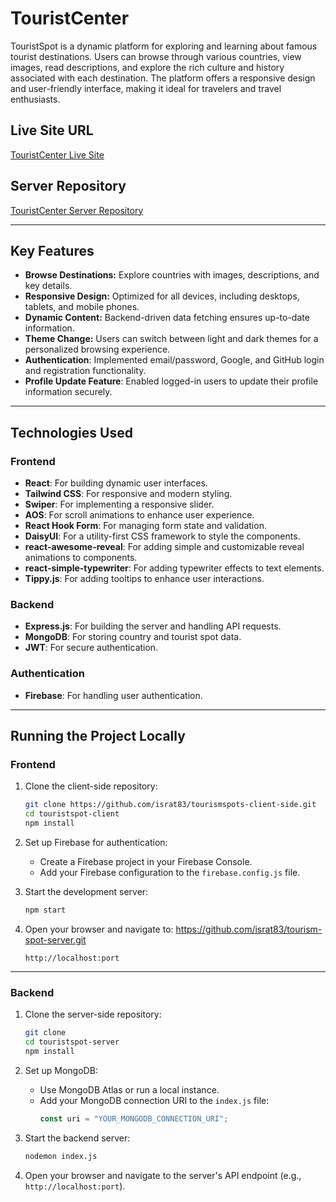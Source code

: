 
# TouristCenter

TouristSpot is a dynamic platform for exploring and learning about famous tourist destinations. Users can browse through various countries, view images, read descriptions, and explore the rich culture and history associated with each destination. The platform offers a responsive design and user-friendly interface, making it ideal for travelers and travel enthusiasts.

## Live Site URL

[TouristCenter Live Site](https://tourismspot-website.netlify.app)

## Server Repository

[TouristCenter Server Repository](https://github.com/israt83/tourism-spot-server)



---



## Key Features

- **Browse Destinations:** Explore countries with images, descriptions, and key details.
- **Responsive Design:** Optimized for all devices, including desktops, tablets, and mobile phones.
- **Dynamic Content:** Backend-driven data fetching ensures up-to-date information.
- **Theme Change:** Users can switch between light and dark themes for a personalized browsing experience.
- **Authentication**: Implemented email/password, Google, and GitHub login and registration functionality.
- **Profile Update Feature**: Enabled logged-in users to update their profile information securely.



---

## Technologies Used

### **Frontend**
- **React**: For building dynamic user interfaces.
- **Tailwind CSS**: For responsive and modern styling.
- **Swiper**: For implementing a responsive slider.
- **AOS**: For scroll animations to enhance user experience.
- **React Hook Form**: For managing form state and validation.
- **DaisyUI**: For a utility-first CSS framework to style the components.
- **react-awesome-reveal**: For adding simple and customizable reveal animations to components.
- **react-simple-typewriter**: For adding typewriter effects to text elements.
- **Tippy.js**: For adding tooltips to enhance user interactions.

### **Backend**
- **Express.js**: For building the server and handling API requests.
- **MongoDB**: For storing country and tourist spot data.
- **JWT**: For secure authentication.

### **Authentication**
- **Firebase**: For handling user authentication.

---

## Running the Project Locally

### **Frontend**

1. Clone the client-side repository:
    ```bash
    git clone https://github.com/israt83/tourismspots-client-side.git
    cd touristspot-client
    npm install
    ```

2. Set up Firebase for authentication:
   - Create a Firebase project in your Firebase Console.
   - Add your Firebase configuration to the `firebase.config.js` file.

3. Start the development server:
    ```bash
    npm start
    ```
4. Open your browser and navigate to: https://github.com/israt83/tourism-spot-server.git
    ```
    http://localhost:port
    ```

---

### **Backend**

1. Clone the server-side repository:
    ```bash
    git clone 
    cd touristspot-server
    npm install
    ```

2. Set up MongoDB:
   - Use MongoDB Atlas or run a local instance.
   - Add your MongoDB connection URI to the `index.js` file:
     ```javascript
     const uri = "YOUR_MONGODB_CONNECTION_URI";
     ```

3. Start the backend server:
    ```bash
    nodemon index.js
    ```

4. Open your browser and navigate to the server's API endpoint (e.g., `http://localhost:port`).


